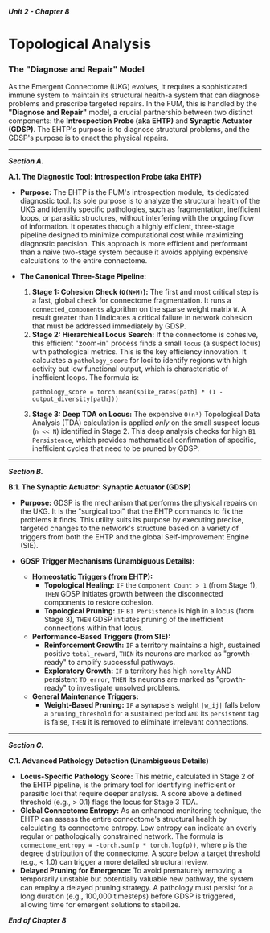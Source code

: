 ***Unit 2 - Chapter 8***

# Topological Analysis

### The "Diagnose and Repair" Model

As the Emergent Connectome (UKG) evolves, it requires a sophisticated immune system to maintain its structural health-a system that can diagnose problems and prescribe targeted repairs. In the FUM, this is handled by the **"Diagnose and Repair"** model, a crucial partnership between two distinct components: the **Introspection Probe (aka EHTP)** and **Synaptic Actuator (GDSP)**. The EHTP's purpose is to diagnose structural problems, and the GDSP's purpose is to enact the physical repairs.

---
***Section A.***

**A.1. The Diagnostic Tool: Introspection Probe (aka EHTP)**

*   **Purpose:** The EHTP is the FUM's introspection module, its dedicated diagnostic tool. Its sole purpose is to analyze the structural health of the UKG and identify specific pathologies, such as fragmentation, inefficient loops, or parasitic structures, without interfering with the ongoing flow of information. It operates through a highly efficient, three-stage pipeline designed to minimize computational cost while maximizing diagnostic precision. This approach is more efficient and performant than a naive two-stage system because it avoids applying expensive calculations to the entire connectome.

*   **The Canonical Three-Stage Pipeline:**
    1.  **Stage 1: Cohesion Check (`O(N+M)`):** The first and most critical step is a fast, global check for connectome fragmentation. It runs a `connected_components` algorithm on the sparse weight matrix `W`. A result greater than 1 indicates a critical failure in network cohesion that must be addressed immediately by GDSP.
    2.  **Stage 2: Hierarchical Locus Search:** If the connectome is cohesive, this efficient "zoom-in" process finds a small `locus` (a suspect locus) with pathological metrics. This is the key efficiency innovation. It calculates a `pathology_score` for loci to identify regions with high activity but low functional output, which is characteristic of inefficient loops. The formula is:
        ```
        pathology_score = torch.mean(spike_rates[path] * (1 - output_diversity[path]))
        ```
    3.  **Stage 3: Deep TDA on Locus:** The expensive `O(n³)` Topological Data Analysis (TDA) calculation is applied *only* on the small suspect locus (`n << N`) identified in Stage 2. This deep analysis checks for high `B1 Persistence`, which provides mathematical confirmation of specific, inefficient cycles that need to be pruned by GDSP.

---
***Section B.***

**B.1. The Synaptic Actuator: Synaptic Actuator (GDSP)**

*   **Purpose:** GDSP is the mechanism that performs the physical repairs on the UKG. It is the "surgical tool" that the EHTP commands to fix the problems it finds. This utility suits its purpose by executing precise, targeted changes to the network's structure based on a variety of triggers from both the EHTP and the global Self-Improvement Engine (SIE).

*   **GDSP Trigger Mechanisms (Unambiguous Details):**
    *   **Homeostatic Triggers (from EHTP):**
        *   **Topological Healing:** `IF` the `Component Count > 1` (from Stage 1), `THEN` GDSP initiates growth between the disconnected components to restore cohesion.
        *   **Topological Pruning:** `IF` `B1 Persistence` is high in a locus (from Stage 3), `THEN` GDSP initiates pruning of the inefficient connections within that locus.
    *   **Performance-Based Triggers (from SIE):**
        *   **Reinforcement Growth:** `IF` a territory maintains a high, sustained positive `total_reward`, `THEN` its neurons are marked as "growth-ready" to amplify successful pathways.
        *   **Exploratory Growth:** `IF` a territory has high `novelty` AND persistent `TD_error`, `THEN` its neurons are marked as "growth-ready" to investigate unsolved problems.
    *   **General Maintenance Triggers:**
        *   **Weight-Based Pruning:** `IF` a synapse's weight `|w_ij|` falls below a `pruning_threshold` for a sustained period `AND` its `persistent` tag is false, `THEN` it is removed to eliminate irrelevant connections.

---
***Section C.***

**C.1. Advanced Pathology Detection (Unambiguous Details)**

*   **Locus-Specific Pathology Score:** This metric, calculated in Stage 2 of the EHTP pipeline, is the primary tool for identifying inefficient or parasitic loci that require deeper analysis. A score above a defined threshold (e.g., > 0.1) flags the locus for Stage 3 TDA.
*   **Global Connectome Entropy:** As an enhanced monitoring technique, the EHTP can assess the entire connectome's structural health by calculating its connectome entropy. Low entropy can indicate an overly regular or pathologically constrained network. The formula is `connectome_entropy = -torch.sum(p * torch.log(p))`, where `p` is the degree distribution of the connectome. A score below a target threshold (e.g., < 1.0) can trigger a more detailed structural review.
*   **Delayed Pruning for Emergence:** To avoid prematurely removing a temporarily unstable but potentially valuable new pathway, the system can employ a delayed pruning strategy. A pathology must persist for a long duration (e.g., 100,000 timesteps) before GDSP is triggered, allowing time for emergent solutions to stabilize.

***End of Chapter 8***